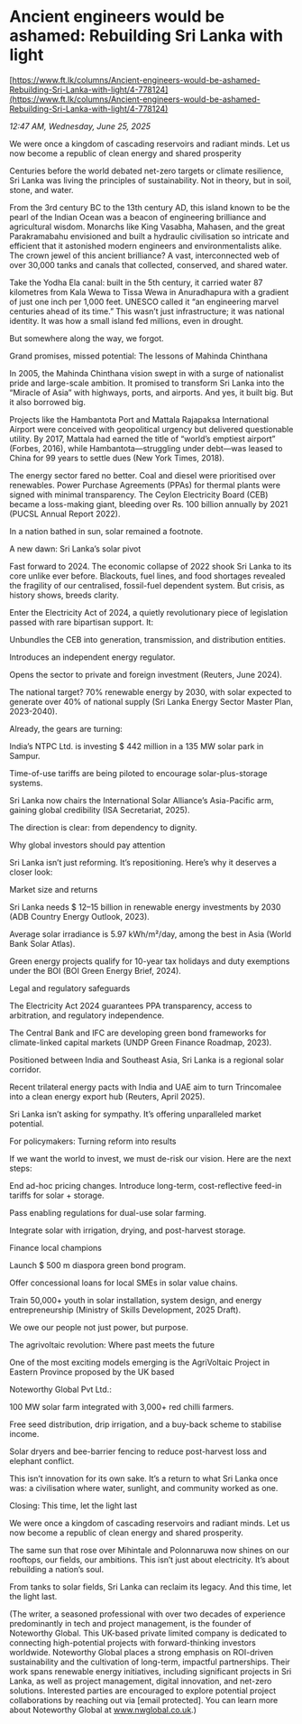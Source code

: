 # Ancient engineers would be ashamed: Rebuilding Sri Lanka with light

[https://www.ft.lk/columns/Ancient-engineers-would-be-ashamed-Rebuilding-Sri-Lanka-with-light/4-778124](https://www.ft.lk/columns/Ancient-engineers-would-be-ashamed-Rebuilding-Sri-Lanka-with-light/4-778124)

*12:47 AM, Wednesday, June 25, 2025*

We were once a kingdom of cascading reservoirs and radiant minds. Let us now become a republic of clean energy and shared prosperity

Centuries before the world debated net-zero targets or climate resilience, Sri Lanka was living the principles of sustainability. Not in theory, but in soil, stone, and water.

From the 3rd century BC to the 13th century AD, this island known to be the pearl of the Indian Ocean was a beacon of engineering brilliance and agricultural wisdom. Monarchs like King Vasabha, Mahasen, and the great Parakramabahu envisioned and built a hydraulic civilisation so intricate and efficient that it astonished modern engineers and environmentalists alike. The crown jewel of this ancient brilliance? A vast, interconnected web of over 30,000 tanks and canals that collected, conserved, and shared water.

Take the Yodha Ela canal: built in the 5th century, it carried water 87 kilometres from Kala Wewa to Tissa Wewa in Anuradhapura with a gradient of just one inch per 1,000 feet. UNESCO called it “an engineering marvel centuries ahead of its time.” This wasn’t just infrastructure; it was national identity. It was how a small island fed millions, even in drought.

But somewhere along the way, we forgot.

Grand promises, missed potential: The lessons of Mahinda Chinthana

In 2005, the Mahinda Chinthana vision swept in with a surge of nationalist pride and large-scale ambition. It promised to transform Sri Lanka into the “Miracle of Asia” with highways, ports, and airports. And yes, it built big. But it also borrowed big.

Projects like the Hambantota Port and Mattala Rajapaksa International Airport were conceived with geopolitical urgency but delivered questionable utility. By 2017, Mattala had earned the title of “world’s emptiest airport” (Forbes, 2016), while Hambantota—struggling under debt—was leased to China for 99 years to settle dues (New York Times, 2018).

The energy sector fared no better. Coal and diesel were prioritised over renewables. Power Purchase Agreements (PPAs) for thermal plants were signed with minimal transparency. The Ceylon Electricity Board (CEB) became a loss-making giant, bleeding over Rs. 100 billion annually by 2021 (PUCSL Annual Report 2022).

In a nation bathed in sun, solar remained a footnote.

A new dawn: Sri Lanka’s solar pivot

Fast forward to 2024. The economic collapse of 2022 shook Sri Lanka to its core unlike ever before. Blackouts, fuel lines, and food shortages revealed the fragility of our centralised, fossil-fuel dependent system. But crisis, as history shows, breeds clarity.

Enter the Electricity Act of 2024, a quietly revolutionary piece of legislation passed with rare bipartisan support. It:

Unbundles the CEB into generation, transmission, and distribution entities.

Introduces an independent energy regulator.

Opens the sector to private and foreign investment (Reuters, June 2024).

The national target? 70% renewable energy by 2030, with solar expected to generate over 40% of national supply (Sri Lanka Energy Sector Master Plan, 2023-2040).

Already, the gears are turning:

India’s NTPC Ltd. is investing $ 442 million in a 135 MW solar park in Sampur.

Time-of-use tariffs are being piloted to encourage solar-plus-storage systems.

Sri Lanka now chairs the International Solar Alliance’s Asia-Pacific arm, gaining global credibility (ISA Secretariat, 2025).

The direction is clear: from dependency to dignity.

Why global investors should pay attention

Sri Lanka isn’t just reforming. It’s repositioning. Here’s why it deserves a closer look:

Market size and returns

Sri Lanka needs $ 12–15 billion in renewable energy investments by 2030 (ADB Country Energy Outlook, 2023).

Average solar irradiance is 5.97 kWh/m²/day, among the best in Asia (World Bank Solar Atlas).

Green energy projects qualify for 10-year tax holidays and duty exemptions under the BOI (BOI Green Energy Brief, 2024).

Legal and regulatory safeguards

The Electricity Act 2024 guarantees PPA transparency, access to arbitration, and regulatory independence.

The Central Bank and IFC are developing green bond frameworks for climate-linked capital markets (UNDP Green Finance Roadmap, 2023).

Positioned between India and Southeast Asia, Sri Lanka is a regional solar corridor.

Recent trilateral energy pacts with India and UAE aim to turn Trincomalee into a clean energy export hub (Reuters, April 2025).

Sri Lanka isn’t asking for sympathy. It’s offering unparalleled market potential.

For policymakers: Turning reform into results

If we want the world to invest, we must de-risk our vision. Here are the next steps:

End ad-hoc pricing changes. Introduce long-term, cost-reflective feed-in tariffs for solar + storage.

Pass enabling regulations for dual-use solar farming.

Integrate solar with irrigation, drying, and post-harvest storage.

Finance local champions

Launch $ 500 m diaspora green bond program.

Offer concessional loans for local SMEs in solar value chains.

Train 50,000+ youth in solar installation, system design, and energy entrepreneurship (Ministry of Skills Development, 2025 Draft).

We owe our people not just power, but purpose.

The agrivoltaic revolution: Where past meets the future

One of the most exciting models emerging is the AgriVoltaic Project in Eastern Province proposed by the UK based

Noteworthy Global Pvt Ltd.:

100 MW solar farm integrated with 3,000+ red chilli farmers.

Free seed distribution, drip irrigation, and a buy-back scheme to stabilise income.

Solar dryers and bee-barrier fencing to reduce post-harvest loss and elephant conflict.

This isn’t innovation for its own sake. It’s a return to what Sri Lanka once was: a civilisation where water, sunlight, and community worked as one.

Closing: This time, let the light last

We were once a kingdom of cascading reservoirs and radiant minds. Let us now become a republic of clean energy and shared prosperity.

The same sun that rose over Mihintale and Polonnaruwa now shines on our rooftops, our fields, our ambitions. This isn’t just about electricity. It’s about rebuilding a nation’s soul.

From tanks to solar fields, Sri Lanka can reclaim its legacy. And this time, let the light last.

(The writer, a seasoned professional with over two decades of experience predominantly in tech and project management, is the founder of Noteworthy Global. This UK-based private limited company is dedicated to connecting high-potential projects with forward-thinking investors worldwide. Noteworthy Global places a strong emphasis on ROI-driven sustainability and the cultivation of long-term, impactful partnerships. Their work spans renewable energy initiatives, including significant projects in Sri Lanka, as well as project management, digital innovation, and net-zero solutions. Interested parties are encouraged to explore potential project collaborations by reaching out via [email protected]. You can learn more about Noteworthy Global at www.nwglobal.co.uk.)

